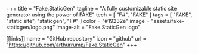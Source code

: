 +++
title = "Fake.StaticGen"
tagline = "A fully customizable static site generator using the power of FAKE"
tech = [ "F#", "FAKE" ]
tags = [ "FAKE", "static site", "staticgen", "F#" ]
color = "#19232e"
image = "assets/fake-staticgen/logo.png"
image-alt = "Fake.StaticGen logo"

[[links]]
name = "GitHub repository"
icon = "github"
url = "https://github.com/arthurrump/Fake.StaticGen"
+++